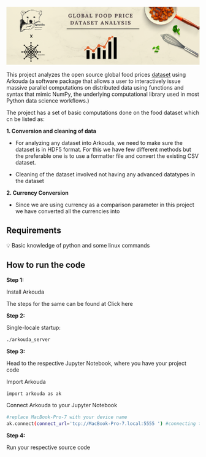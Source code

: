 ![banner](banner_food_proj.png)

This project analyzes the open source global food prices [dataset](https://www.kaggle.com/datasets/jboysen/global-food-prices) using Arkouda (a software package that allows a user to interactively issue massive parallel computations on distributed data using functions and syntax that mimic NumPy, the underlying computational library used in most Python data science workflows.)  


The project has a set of basic computations done on the food dataset which cn be listed as:

**1. Conversion and cleaning of data**
- For analyzing any dataset into Arkouda, we need to make sure the dataset is in HDF5 format. For this we have few different methods but the preferable one is to use a formatter file and convert the existing CSV dataset.

- Cleaning of the dataset involved not having any advanced datatypes in the dataset

**2. Currency Conversion**
- Since we are using currency as a comparison parameter in this project we have converted all the currencies into 



## Requirements

<aside>
💡 Basic knowledge of python and some linux commands

</aside>

## How to run the code

**Step 1:**

Install Arkouda 

The steps for the same can be found at Click here

**Step 2:**

Single-locale startup:

```bash
./arkouda_server
```

**Step 3:**

Head to the respective Jupyter Notebook, where you have your project code

Import Arkouda

```bash
import arkouda as ak
```

Connect Arkouda to your Jupyter Notebook

```bash
#replace MacBook-Pro-7 with your device name
ak.connect(connect_url='tcp://MacBook-Pro-7.local:5555 ') #connecting to arkouda server
```

**Step 4:**

Run your respective source code
